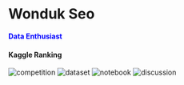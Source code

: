 <h1> Wonduk Seo </h1>

<b style='color: blue'>Data Enthusiast</b>

<h4> Kaggle Ranking </h4>

![competition](https://road-to-kaggle-grandmaster.vercel.app/api/badges/wonduk/competition/light)
![dataset](https://road-to-kaggle-grandmaster.vercel.app/api/badges/wonduk/dataset/light)
![notebook](https://road-to-kaggle-grandmaster.vercel.app/api/badges/wonduk/notebook/light)
![discussion](https://road-to-kaggle-grandmaster.vercel.app/api/badges/wonduk/discussion/light)


<!---
MarsSeo/MarsSeo is a ✨ special ✨ repository because its `README.md` (this file) appears on your GitHub profile.
You can click the Preview link to take a look at your changes.
--->
